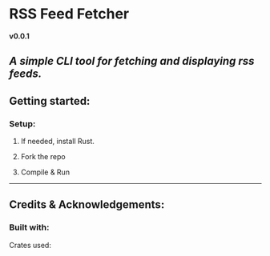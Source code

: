 # RSS Feed Fetcher

**v0.0.1**

*A simple CLI tool for fetching and displaying rss feeds.*
---
## Getting started:

### Setup:

1. If needed, install Rust.

2. Fork the repo

3. Compile & Run

---
## Credits & Acknowledgements:

### Built with:
Crates used:
